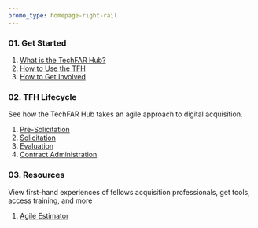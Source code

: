```yaml
---
promo_type: homepage-right-rail
---
```


### 01. Get Started

1. [What is the TechFAR Hub?](/get-started/)
2. [How to Use the TFH](/get-started/#how-to-use-techfar-hub)
3. [How to Get Involved](https://github.com/usds/techfar-hub-website-v3)

### 02. TFH Lifecycle

See how the TechFAR Hub takes an agile approach to digital acquisition.

1. [Pre-Solicitation](/pre-solicitation/)
2. [Solicitation](/solicitation/)
3. [Evaluation](/evaluation/)
4. [Contract Administration](/contract-administration/)

### 03. Resources

View first-hand experiences of fellows acquisition professionals, get tools, access training, and more

1. [Agile Estimator](/resources/templates-samples/agile-team-estimator/)
